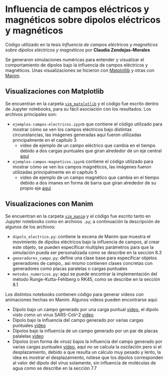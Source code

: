 # Influencia de campos eléctricos y magnéticos sobre dipolos eléctricos y magnéticos

Código utilizado en la tesis *Influencia de campos eléctricos y magnéticos sobre dipolos eléctricos y magnéticos* por **Claudia Zendejas-Morales**

Se generaron simulaciones numéricas para entender y visualizar el comportamiento de dipolos bajo la influencia de campos eléctricos y magnéticos. Unas visualizaciones se hicieron con [Matplotlib](https://matplotlib.org/) y otras con [Manim](https://github.com/3b1b/manim).

## Visualizaciones con Matplotlib

Se encuentran en la carpeta [`sim_matplotlib`](https://github.com/clausia/dipoles-electromagnetic-fields/tree/main/codigo/sim_matplotlib) y el código fue escrito dentro de Jupyter notebooks, para su fácil asociación con los resultados. Los archivos principales son:

- `ejemplos-campos-electricos.ipynb` que contiene el código utilizado para mostrar cómo se ven los campos eléctricos bajo distintas circunstancias, las imágenes generadas aquí fueron utilizadas principalmente en el capítulo 3
  - video de ejemplo de un campo eléctrico que cambia en el tiempo debido a dos cargas puntuales que giran alrededor de un eje central [aquí](https://youtube.com/shorts/86c-Wf0O1vE?feature=share)
- `ejemplos-campos-magneticos.ipynb` contiene el código utilizado para mostrar cómo se ven los campos magnéticos, las imágenes fueron utilizadas principalmente en el capítulo 5
  - video de ejemplo de un campo magnético que cambia en el tiempo debido a dos imanes en forma de barra que giran alrededor de su propio eje [aquí](https://youtube.com/shorts/apRpoaPDMTQ?feature=share)

## Visualizaciones con Manim

Se encuentran en la carpeta [`sim_manim`](https://github.com/clausia/dipoles-electromagnetic-fields/tree/main/codigo/sim_manim) y el código fue escrito tanto en Jupyter notebooks como en archivos `.py`; a continuación la descripción de algunos de los archivos:

- `dipolo_electrico.py`: contiene la escena de Manim que muestra el movimiento de dipolos eléctricos bajo la influencia de campos, al crear este objeto, se pueden específicar multiples parámetros para que la simulación pueda ser personalizada como se describe en la sección 8.3
- `generadores_campo.py`: define una clase base para especificar objetos generadores de campo,. asi mismo contienen clases concretas con generadores como placas paralelas o cargas puntuales
- `metodos_numericos.py`: aquí se puede encontrar la implementación del método Runge-Kutta-Fehlberg o RK45, como se describe en la sección 8.1

Los distintos notebooks contienen código para generar videos con animaciones hechas en Manim. Algunos videos pueden encontrarse aqui:

- Dipolo bajo un campo generado por una carga puntual [video](https://youtu.be/tOT0nUgboJA), el dipolo visto como un virus SARS-CoV-2 [video](https://youtu.be/gj11WIBRaSQ)
- Dipolo bajo la influencia del campo generado por varias cargas puntuales [video](https://youtu.be/J-M8embV6d8)
- Dipolos bajo la influencia de un campo generado por un par de placas palalelas [video](https://youtu.be/HWn7V46Tte0)
- Dipolos (con forma de virus) bajos la influencia del campo generado por varias cargas puntuales [video](https://youtu.be/Vhx-LJVa0_o), aquí no se calcula la oscilación pero si el desplazamiento, debido a que resulta un cálculo muy pesado y lento, la idea es mostrar el desplazamiento, nótese que los dipolos corresponden al valor del dipolo del virus solamente, sin influencia de moléculas de agua como se describe en la sección 7.7




